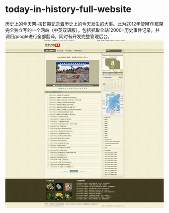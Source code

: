 # today-in-history-full-website
历史上的今天网-按日期记录着历史上的今天发生的大事。此为2012年使用YII框架完全独立写的一个网站（中英双语版），包括抓取全站12000+历史事件记录，并调用google进行全部翻译，同时有开发完整管理后台。
<img src="https://github.com/KermitCode/today-in-history-full-website/blob/master/%E7%BD%91%E7%AB%99%E6%88%AA%E5%9B%BE/%E5%8E%86%E5%8F%B2%E4%B8%8A%E7%9A%84%E4%BB%8A%E5%A4%A9-%E5%8E%86%E5%8F%B2%E4%B8%8A%E4%BB%8A%E5%A4%A9%E5%8F%91%E7%94%9F%E7%9A%84%E5%A4%A7%E4%BA%8B%E8%AE%B0.jpg?raw=true">
